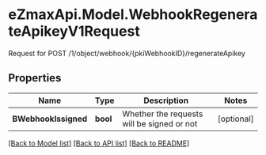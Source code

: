 # eZmaxApi.Model.WebhookRegenerateApikeyV1Request
Request for POST /1/object/webhook/{pkiWebhookID}/regenerateApikey

## Properties

Name | Type | Description | Notes
------------ | ------------- | ------------- | -------------
**BWebhookIssigned** | **bool** | Whether the requests will be signed or not | [optional] 

[[Back to Model list]](../README.md#documentation-for-models) [[Back to API list]](../README.md#documentation-for-api-endpoints) [[Back to README]](../README.md)

